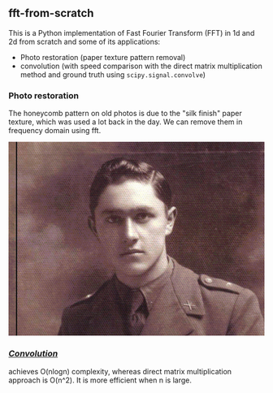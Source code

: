 ## fft-from-scratch
This is a Python implementation of Fast Fourier Transform (FFT) in 1d and 2d from scratch and some of its applications:
* Photo restoration (paper texture pattern removal)
* convolution (with speed comparison with the direct matrix multiplication method and ground truth using `scipy.signal.convolve`)

### Photo restoration
The honeycomb pattern on old photos is due to the "silk finish" paper texture, which was used a lot back in the day. We can remove them in frequency domain using fft.
<p align="center">
  <img src="https://github.com/samrere/fft-from-scratch/blob/main/images/animation.gif" width="600">
</p>

### [*Convolution*](https://nbviewer.org/github/samrere/fft-from-scratch/blob/main/convlution_comparison.ipynb)
achieves O(nlogn) complexity, whereas direct matrix multiplication approach is O(n^2). It is more efficient when n is large.
	 
